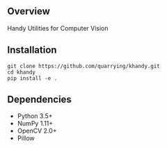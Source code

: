 ## Overview
Handy Utilities for Computer Vision


## Installation
```
git clone https://github.com/quarrying/khandy.git
cd khandy
pip install -e .
```


## Dependencies
- Python 3.5+
- NumPy 1.11+
- OpenCV 2.0+
- Pillow
